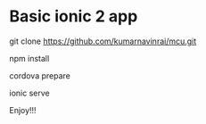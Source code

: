 # Basic ionic 2 app

git clone https://github.com/kumarnavinrai/mcu.git

npm install

cordova prepare

ionic serve

Enjoy!!!

